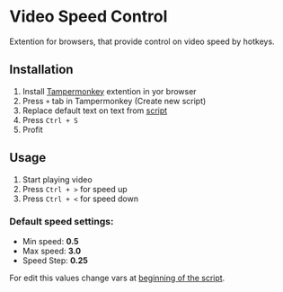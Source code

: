 # Video Speed Control

Extention for browsers, that provide control on video speed by hotkeys.

## Installation

1. Install [Tampermonkey] extention in yor browser
2. Press `+` tab in Tampermonkey (Create new script)
3. Replace default text on text from [script]
4. Press `Ctrl + S`
5. Profit

[tampermonkey]: https://www.tampermonkey.net/
[script]: /raw/videoSpeedControl.js


## Usage

1. Start playing video
2. Press `Ctrl + >` for speed up
3. Press `Ctrl + <` for speed down

### Default speed settings:
- Min speed: **0.5**
- Max speed: **3.0**
- Speed Step: **0.25**

For edit this values change vars at [beginning of the script][speedSettings].

[speedSettings]: /videoSpeedControl.js#L13

